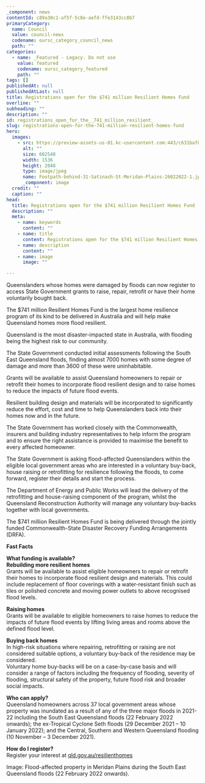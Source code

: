 ```yaml
---
_component: news
contentId: c89a38c1-af5f-5c8e-aefd-ffe3143cc8b7
primaryCategory:
  name: Council
  value: council-news
  codename: oursc_category_council_news
  path: ""
categories:
  - name: _Featured - Legacy. Do not use
    value: featured
    codename: oursc_category_featured
    path: ""
tags: []
publishedAt: null
publishedAtLast: null
title: Registrations open for the $741 million Resilient Homes Fund
overline: ""
subheading: ""
description: ""
id: registrations_open_for_the__741_million_resilient_
slug: registrations-open-for-the-741-million-resilient-homes-fund
hero:
  images:
    - src: https://preview-assets-us-01.kc-usercontent.com:443/c631baf8-1b46-001f-580c-d0001b68b4a8/74a43fe8-2044-4787-90b5-eb021511867a/Footpath-behind-31-Satinash-St-Meridan-Plains-26022022-1.jpg
      alt: ""
      size: 602548
      width: 1536
      height: 2048
      type: image/jpeg
      name: Footpath-behind-31-Satinash-St-Meridan-Plains-26022022-1.jpg
      _component: image
  credit: ""
  caption: ""
head:
  title: Registrations open for the $741 million Resilient Homes Fund
  description: ""
  meta:
    - name: keywords
      content: ""
    - name: title
      content: Registrations open for the $741 million Resilient Homes Fund
    - name: description
      content: ""
    - name: image
      image: ""

---
```

Queenslanders whose homes were damaged by floods can now register to access State Government grants to raise, repair, retrofit or have their home voluntarily bought back.

The $741 million Resilient Homes Fund is the largest home resilience program of its kind to be delivered in Australia and will help make Queensland homes more flood resilient.

Queensland is the most disaster-impacted state in Australia, with flooding being the highest risk to our community.

The State Government conducted initial assessments following the South East Queensland floods, finding almost 7000 homes with some degree of damage and more than 3600 of these were uninhabitable.

Grants will be available to assist Queensland homeowners to repair or retrofit their homes to incorporate flood resilient design and to raise homes to reduce the impacts of future flood events.

Resilient building design and materials will be incorporated to significantly reduce the effort, cost and time to help Queenslanders back into their homes now and in the future.

The State Government has worked closely with the Commonwealth, insurers and building industry representatives to help inform the program and to ensure the right assistance is provided to maximise the benefit to every affected homeowner.

The State Government is asking flood-affected Queenslanders within the eligible local government areas who are interested in a voluntary buy-back, house raising or retrofitting for resilience following the floods, to come forward, register their details and start the process.

The Department of Energy and Public Works will lead the delivery of the retrofitting and house-raising component of the program, whilst the Queensland Reconstruction Authority will manage any voluntary buy-backs together with local governments.

The $741 million Resilient Homes Fund is being delivered through the jointly funded Commonwealth-State Disaster Recovery Funding Arrangements (DRFA).

**Fast Facts**

**What funding is available?\
Rebuilding more resilient homes**\
Grants will be available to assist eligible homeowners to repair or retrofit their homes to incorporate flood resilient design and materials. This could include replacement of floor coverings with a water-resistant finish such as tiles or polished concrete and moving power outlets to above recognised flood levels.

**Raising homes**\
Grants will be available to eligible homeowners to raise homes to reduce the impacts of future flood events by lifting living areas and rooms above the defined flood level.

**Buying back homes**\
In high-risk situations where repairing, retrofitting or raising are not considered suitable options, a voluntary buy-back of the residence may be considered.\
Voluntary home buy-backs will be on a case-by-case basis and will consider a range of factors including the frequency of flooding, severity of flooding, structural safety of the property, future flood risk and broader social impacts.

**Who can apply?**\
Queensland homeowners across 37 local government areas whose property was inundated as a result of any of the three major floods in 2021-22 including the South East Queensland floods (22 February 2022 onwards); the ex-Tropical Cyclone Seth floods (29 December 2021 – 10 January 2022); and the Central, Southern and Western Queensland flooding (10 November – 3 December 2021).

**How do I register?**\
Register your interest at [qld.gov.au/resilienthomes](http://qld.gov.au/resilienthomes)


Image: Flood-affected property in Meridan Plains during the South East Queensland floods (22 February 2022 onwards).
